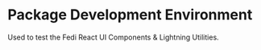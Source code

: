 # Package Development Environment

Used to test the Fedi React UI Components & Lightning Utilities.
